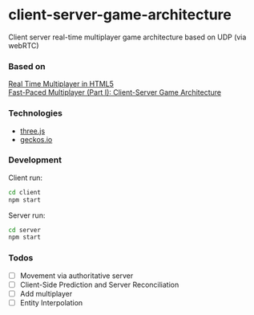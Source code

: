 # client-server-game-architecture

Client server real-time multiplayer game architecture based on UDP (via webRTC)

### Based on
[Real Time Multiplayer in HTML5](http://buildnewgames.com/real-time-multiplayer/)  
[Fast-Paced Multiplayer (Part I): Client-Server Game Architecture](https://www.gabrielgambetta.com/lag-compensation.html)

### Technologies

  - [three.js](https://github.com/mrdoob/three.js)
  - [geckos.io](https://github.com/geckosio/geckos.io)

### Development

Client run:
```sh
cd client
npm start
```

Server run:
```sh
cd server
npm start
```

### Todos

 - [ ] Movement via authoritative server
 - [ ] Client-Side Prediction and Server Reconciliation
 - [ ] Add multiplayer
 - [ ] Entity Interpolation
